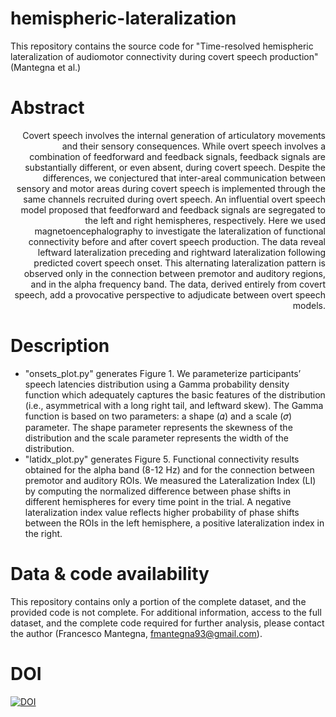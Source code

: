 # hemispheric-lateralization
This repository contains the source code for "Time-resolved hemispheric lateralization of audiomotor connectivity during covert speech production" (Mantegna et al.)

# Abstract

<div style="text-align: right"> Covert speech involves the internal generation of articulatory movements and their sensory consequences. While overt speech involves a combination of feedforward and feedback signals, feedback signals are substantially different, or even absent, during covert speech. Despite the differences, we conjectured that inter-areal communication between sensory and motor areas during covert speech is implemented through the same channels recruited during overt speech. An influential overt speech model proposed that feedforward and feedback signals are segregated to the left and right hemispheres, respectively. Here we used magnetoencephalography to investigate the lateralization of functional connectivity before and after covert speech production. The data reveal leftward lateralization preceding and rightward lateralization following predicted covert speech onset. This alternating lateralization pattern is observed only in the connection between premotor and auditory regions, and in the alpha frequency band. The data, derived entirely from covert speech, add a provocative perspective to adjudicate between overt speech models. </div>

# Description

* "onsets_plot.py" generates Figure 1. We parameterize participants’ speech latencies distribution using a Gamma probability density function which adequately captures the basic features of the distribution (i.e., asymmetrical with a long right tail, and leftward skew). The Gamma function is based on two parameters: a shape (𝛼) and a scale (𝜎) parameter. The shape parameter represents the skewness of the distribution and the scale parameter represents the width of the distribution.
* "latidx_plot.py" generates Figure 5. Functional connectivity results obtained for the alpha band (8-12 Hz) and for the connection between premotor and auditory ROIs. We measured the Lateralization Index (LI) by computing the normalized difference between phase shifts in different hemispheres for every time point in the trial. A negative lateralization index value reflects higher probability of phase shifts between the ROIs in the left hemisphere, a positive lateralization index in the right.

# Data & code availability

This repository contains only a portion of the complete dataset, and the provided code is not complete. For additional information, access to the full dataset, and the complete code required for further analysis, please contact the author (Francesco Mantegna, fmantegna93@gmail.com).

# DOI

[![DOI](https://zenodo.org/badge/840644183.svg)](https://zenodo.org/doi/10.5281/zenodo.13292069)
